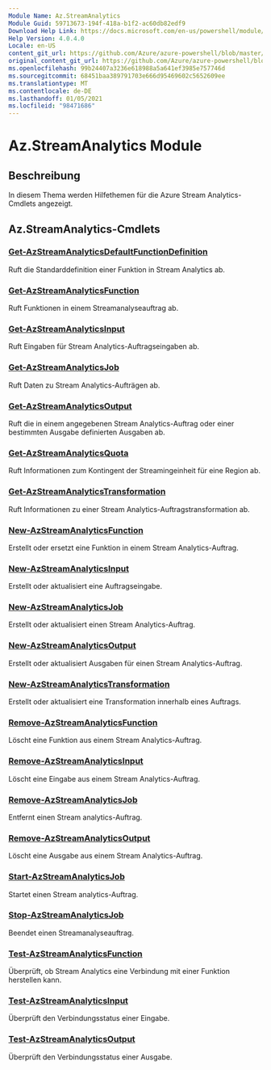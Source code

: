 ```yaml
---
Module Name: Az.StreamAnalytics
Module Guid: 59713673-194f-418a-b1f2-ac60db82edf9
Download Help Link: https://docs.microsoft.com/en-us/powershell/module/az.streamanalytics
Help Version: 4.0.4.0
Locale: en-US
content_git_url: https://github.com/Azure/azure-powershell/blob/master/src/StreamAnalytics/StreamAnalytics/help/Az.StreamAnalytics.md
original_content_git_url: https://github.com/Azure/azure-powershell/blob/master/src/StreamAnalytics/StreamAnalytics/help/Az.StreamAnalytics.md
ms.openlocfilehash: 99b24407a3236e618988a5a641ef3985e757746d
ms.sourcegitcommit: 68451baa389791703e666d95469602c5652609ee
ms.translationtype: MT
ms.contentlocale: de-DE
ms.lasthandoff: 01/05/2021
ms.locfileid: "98471686"
---
```

# Az.StreamAnalytics Module
## Beschreibung
In diesem Thema werden Hilfethemen für die Azure Stream Analytics-Cmdlets angezeigt.

## Az.StreamAnalytics-Cmdlets
### [Get-AzStreamAnalyticsDefaultFunctionDefinition](Get-AzStreamAnalyticsDefaultFunctionDefinition.md)
Ruft die Standarddefinition einer Funktion in Stream Analytics ab.

### [Get-AzStreamAnalyticsFunction](Get-AzStreamAnalyticsFunction.md)
Ruft Funktionen in einem Streamanalyseauftrag ab.

### [Get-AzStreamAnalyticsInput](Get-AzStreamAnalyticsInput.md)
Ruft Eingaben für Stream Analytics-Auftragseingaben ab.

### [Get-AzStreamAnalyticsJob](Get-AzStreamAnalyticsJob.md)
Ruft Daten zu Stream Analytics-Aufträgen ab.

### [Get-AzStreamAnalyticsOutput](Get-AzStreamAnalyticsOutput.md)
Ruft die in einem angegebenen Stream Analytics-Auftrag oder einer bestimmten Ausgabe definierten Ausgaben ab.

### [Get-AzStreamAnalyticsQuota](Get-AzStreamAnalyticsQuota.md)
Ruft Informationen zum Kontingent der Streamingeinheit für eine Region ab.

### [Get-AzStreamAnalyticsTransformation](Get-AzStreamAnalyticsTransformation.md)
Ruft Informationen zu einer Stream Analytics-Auftragstransformation ab.

### [New-AzStreamAnalyticsFunction](New-AzStreamAnalyticsFunction.md)
Erstellt oder ersetzt eine Funktion in einem Stream Analytics-Auftrag.

### [New-AzStreamAnalyticsInput](New-AzStreamAnalyticsInput.md)
Erstellt oder aktualisiert eine Auftragseingabe.

### [New-AzStreamAnalyticsJob](New-AzStreamAnalyticsJob.md)
Erstellt oder aktualisiert einen Stream Analytics-Auftrag.

### [New-AzStreamAnalyticsOutput](New-AzStreamAnalyticsOutput.md)
Erstellt oder aktualisiert Ausgaben für einen Stream Analytics-Auftrag.

### [New-AzStreamAnalyticsTransformation](New-AzStreamAnalyticsTransformation.md)
Erstellt oder aktualisiert eine Transformation innerhalb eines Auftrags.

### [Remove-AzStreamAnalyticsFunction](Remove-AzStreamAnalyticsFunction.md)
Löscht eine Funktion aus einem Stream Analytics-Auftrag.

### [Remove-AzStreamAnalyticsInput](Remove-AzStreamAnalyticsInput.md)
Löscht eine Eingabe aus einem Stream Analytics-Auftrag.

### [Remove-AzStreamAnalyticsJob](Remove-AzStreamAnalyticsJob.md)
Entfernt einen Stream analytics-Auftrag.

### [Remove-AzStreamAnalyticsOutput](Remove-AzStreamAnalyticsOutput.md)
Löscht eine Ausgabe aus einem Stream Analytics-Auftrag.

### [Start-AzStreamAnalyticsJob](Start-AzStreamAnalyticsJob.md)
Startet einen Stream analytics-Auftrag.

### [Stop-AzStreamAnalyticsJob](Stop-AzStreamAnalyticsJob.md)
Beendet einen Streamanalyseauftrag.

### [Test-AzStreamAnalyticsFunction](Test-AzStreamAnalyticsFunction.md)
Überprüft, ob Stream Analytics eine Verbindung mit einer Funktion herstellen kann.

### [Test-AzStreamAnalyticsInput](Test-AzStreamAnalyticsInput.md)
Überprüft den Verbindungsstatus einer Eingabe.

### [Test-AzStreamAnalyticsOutput](Test-AzStreamAnalyticsOutput.md)
Überprüft den Verbindungsstatus einer Ausgabe.

